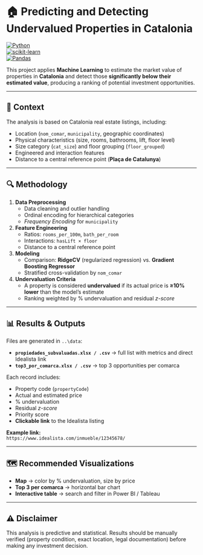 # 🏠 Predicting and Detecting Undervalued Properties in Catalonia  

[![Python](https://img.shields.io/badge/Python-3.9%2B-blue)](https://www.python.org/)  
[![scikit-learn](https://img.shields.io/badge/scikit--learn-ML%20Model-orange)](https://scikit-learn.org/stable/)  
[![Pandas](https://img.shields.io/badge/Pandas-Data%20Analysis-lightgrey)](https://pandas.pydata.org/)  

This project applies **Machine Learning** to estimate the market value of properties in **Catalonia** and detect those **significantly below their estimated value**, producing a ranking of potential investment opportunities.  

---

## 📍 Context  
The analysis is based on Catalonia real estate listings, including:  
- Location (`nom_comar`, `municipality`, geographic coordinates)  
- Physical characteristics (size, rooms, bathrooms, lift, floor level)  
- Size category (`cat_size`) and floor grouping (`floor_grouped`)  
- Engineered and interaction features  
- Distance to a central reference point (**Plaça de Catalunya**)  

---

## 🔍 Methodology  
1. **Data Preprocessing**  
   - Data cleaning and outlier handling  
   - Ordinal encoding for hierarchical categories  
   - *Frequency Encoding* for `municipality`  
2. **Feature Engineering**  
   - Ratios: `rooms_per_100m`, `bath_per_room`  
   - Interactions: `hasLift × floor`  
   - Distance to a central reference point  
3. **Modeling**  
   - Comparison: **RidgeCV** (regularized regression) vs. **Gradient Boosting Regressor**  
   - Stratified cross-validation by `nom_comar`  
4. **Undervaluation Criteria**  
   - A property is considered **undervalued** if its actual price is **≥10% lower** than the model’s estimate  
   - Ranking weighted by % undervaluation and residual *z-score*  

---

## 📊 Results & Outputs  
Files are generated in `..\data`:  
- **`propiedades_subvaluadas.xlsx / .csv`** → full list with metrics and direct Idealista link  
- **`top3_por_comarca.xlsx / .csv`** → top 3 opportunities per comarca  

Each record includes:  
- Property code (`propertyCode`)  
- Actual and estimated price  
- % undervaluation  
- Residual *z-score*  
- Priority score  
- **Clickable link** to the Idealista listing  

**Example link:**  
`https://www.idealista.com/inmueble/12345678/`

---

## 🗺 Recommended Visualizations  
- **Map** → color by % undervaluation, size by price  
- **Top 3 per comarca** → horizontal bar chart  
- **Interactive table** → search and filter in Power BI / Tableau  

---

## ⚠️ Disclaimer  
This analysis is predictive and statistical. Results should be manually verified (property condition, exact location, legal documentation) before making any investment decision.  
